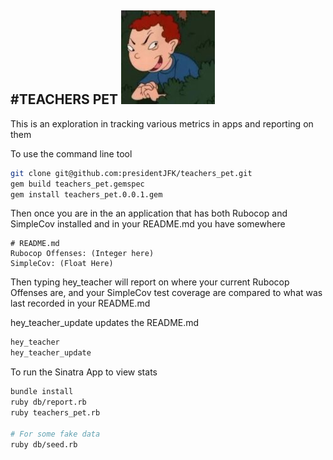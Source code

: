 #TEACHERS PET
![Teachers Pet](/static/randall.jpg)
---

This is an exploration in tracking various metrics in apps and reporting on them

To use the command line tool
```bash
git clone git@github.com:presidentJFK/teachers_pet.git
gem build teachers_pet.gemspec
gem install teachers_pet.0.0.1.gem
```

Then once you are in the an application that has both
Rubocop and SimpleCov installed
and in your README.md you have somewhere
```
# README.md
Rubocop Offenses: (Integer here)
SimpleCov: (Float Here)
```

Then typing hey_teacher will report on where your current
Rubocop Offenses are, and your SimpleCov test coverage are
compared to what was last recorded in your README.md

hey_teacher_update updates the README.md
```bash
hey_teacher
hey_teacher_update
```


To run the Sinatra App to view stats
```bash
bundle install
ruby db/report.rb
ruby teachers_pet.rb

# For some fake data
ruby db/seed.rb
```
